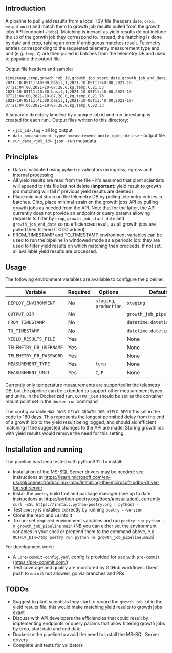 ## Introduction

A pipeline to pull yield results from a local TSV file (headers `date`,
`crop`, `weight` `unit`) and match them to growth job results pulled from
the growth jobs API (endpoint `/jobs`). Matching is inexact as yield results
do not include the `id` of the gorwth job they correspond to. Instead, the
matching is done by date and crop, raising an error if ambiguous matches
result. Telemetry entries corresponding to the requested telemetry measurement
type and unit (e.g. `temp`, `C`) are then pulled in batches from the telemetry
DB and used to populate the output file.

Output file headers and sample:
```
timestamp,crop,growth_job_id,growth_job_start_date,growth_job_end_date,yield_recorded_date,yield_weight,yield_unit,telemetry_measurement_type,telemetry_measurement_unit,telemetry_measurement_value
2021-10-05T11:40:00,basil,1,2021-10-05T11:40:00,2021-10-07T21:04:00,2021-10-07,28.0,kg,temp,C,21.53
2021-10-05T11:40:30,basil,1,2021-10-05T11:40:00,2021-10-07T21:04:00,2021-10-07,28.0,kg,temp,C,21.73
2021-10-05T11:41:00,basil,1,2021-10-05T11:40:00,2021-10-07T21:04:00,2021-10-07,28.0,kg,temp,C,22.33
```

A separate directory labelled by a unique job id and run timestamp is created for each run
. Output files written to this directory:
* `<job_id>.log` - all log output
* `data_<measurement_type>_<measurement_unit>_<job_id>.csv` - output file
* `run_data_<job_id>.json` - run metadata

## Principles
* Data is validated using `pydantic` validators on ingress, egress and internal processing
* All yield results are read from the file - it's assumed that plant scientists will append to this file but not delete
  (__important__: yield result to growth job matching will fail if previous yield results are deleted)
* Place minimal strain on the telemetry DB by pulling telemetry entries in batches. Ditto, place minimal
    strain on the growth jobs API by pulling growth jobs as needed from the API. Note
    that for the latter, the API currently does not provide an endpoint or query params
    allowing requests to filter by `crop`, `growth_job_start_date` and `growth_job_end_date` so no
    efficiencies result, as all growth jobs are pulled then filtered (TODO added).
* FROM_TIMESTAMP and TO_TIMESTAMP environment variables can be used to run the pipeline in
  windowed mode as a periodic job: they are used to filter yield results on which matching
  then proceeds. If not set, all available yield results are processed.

## Usage
The following environment variables are available to configure the pipeline:

| Variable                | Required | Options                | Default                    |
|-------------------------|----------|------------------------|----------------------------|
| `DEPLOY_ENVIRONMENT`    | No       | `staging`, `production` | `staging`                  |
| `OUTPUT_DIR`            | No       |                        | `growth_job_pipeline_data` |
| `FROM_TIMESTAMP`        | No       |                        | `datetime.datetime.min`    |
| `TO_TIMESTAMP`          | No       |                        | `datetime.datetime.max`    |
| `YIELD_RESULTS_FILE`    | Yes      |                        | None                       |
| `TELEMETRY_DB_USERNAME` | Yes      |                        | None                       |
| `TELEMETRY_DB_PASSWORD` | Yes      |                        | None                       |
| `MEASUREMENT_TYPE`      | Yes      | `temp`                  | None                       |
| `MEASUREMENT_UNIT`      | Yes      | `C`, `F`                | None                       |

Currently only temperature measurements are supported in the telemetry DB, but
the pipeline can be extended to support other measurement types and units. In the Dockerized
run, `OUTPUT_DIR` should be set as the container mount point set in the `docker run` command

The config variable `MAX_DAYS_DELAY_GROWTH_JOB_YIELD_RESULT` is set in the code to 180 days.
This represents the longest permitted delay from the end of a growth job to the yield result being
logged, and should aid efficient matching if the suggested changes to the API are made. Storing
growth ids with yield results would remove the need for this setting.

## Installation and running

The pipeline has been tested with python3.11. To install:

* Installation of the MS-SQL Server drivers may be needed: see instructions at
https://learn.microsoft.com/en-us/sql/connect/odbc/linux-mac/installing-the-microsoft-odbc-driver-for-sql-server
* Install the `poetry` build tool and package manager (see up to date instructions at
https://python-poetry.org/docs/#installation), currently `curl -sSL https://install.python-poetry.org | python3 -`
* Test `poetry` is installed correctly by running `poetry --version`
* Clone the repo and `cd` into it
* To run: set required environment variables and run `poetry run python -m growth_job_pipeline.main` (NB you
can either set the environment variables in your shell or prepend them to the command above, e.g. `OUTPUT_DIR=/tmp poetry run python -m growth_job_pipeline.main`)

For development work:
* A `.pre-commit-config.yaml` config is provided for use with `pre-commit` (https://pre-commit.com/)
* Test coverage and quality are monitored by GitHub workflows. Direct push to `main` is not allowed,
go via branches and PRs.

## TODOs
* Suggest to plant scientists they start to record the `growth_job_id` in the
  yield results file, this would make matching yield results to growth jobs exact
* Discuss with API developers the efficiencies that could result by implementing
  endpoints or query params that allow filtering growth jobs by crop, start date and
  end date
* Dockerize the pipeline to avoid the need to install the MS-SQL Server drivers
* Complete unit tests for validators
